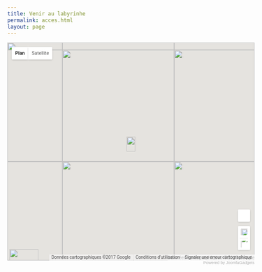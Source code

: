 ```yaml
---
title: Venir au labyrinhe
permalink: acces.html
layout: page
---
```



<div class="mdl-article" id="article">
<div class="item-page">

<script type="text/javascript">
<!--
function onload_gmap(func) {
  var oldonload = window.onload;
  if (typeof window.onload != 'function') {window.onload = func;} else {
    window.onload = function() {if (oldonload){oldonload();}func();}
  }
}
function format_gmap(map, control, maptype, show_marker, addoverview, addscale, addgoogle) {
	if (control!='') {
	    var controls = control.split('|');
	    for (i=0; i<controls.length; ++i) {eval('map.addControl(new '+controls[i]+'());');}
	}
	if (maptype!='') {eval('map.setMapType('+maptype+');');}
	if (control=='' && maptype=='') {map.setUIToDefault();}
	if (addoverview=='1') map.addControl(new GOverviewMapControl());
	if (addscale=='1') map.addControl(new GScaleControl());
	if (addgoogle=='1') map.enableGoogleBar();
}
-->
</script>

<script src="http://maps.google.com/maps?file=api&amp;v=2&amp;key=" type="text/javascript"></script>
<script type="text/javascript">
<!--
function init_gmap_gmap(id, addr, centerLatitude, centerLongitude, startZoom, description, kml, control, maptype, show_marker, addoverview, addscale, addgoogle) {
     if (addr!='') {
 		geocoder = new GClientGeocoder();
	    geocoder.getLatLng(addr, function(pt) {
	    	if (pt == null) {
         var mapdiv = document.getElementById("gmap_gmap"+id);
        mapdiv.innerHTML = '<p style="background:#ffff00">Google cannot find the address you specified: <b>'+addr+'</b><br />Please double check your address.</p><ul><li>Please make sure you enter the full address in double quotes.</li><li>For countries other than US, please do not forget to enter the country name.</li></ul><p>Click here for <a href="http://gmaps-samples.googlecode.com/svn/trunk/mapcoverage_filtered.html">full list of supported countries</a>.</p>';
    } else {
		display_gmap_gmap(id, pt.lat(), pt.lng(), startZoom, description, kml, control, maptype, show_marker, addoverview, addscale, addgoogle);
    }
	    });
	} else {
	     display_gmap_gmap(id, centerLatitude, centerLongitude, startZoom, description, kml, control, maptype, show_marker, addoverview, addscale, addgoogle);
	}
}

function display_gmap_gmap(id, centerLatitude, centerLongitude, startZoom, description, kml, control, maptype, show_marker, addoverview, addscale, addgoogle) {
    var mapdiv = document.getElementById("gmap_gmap"+id);
	if (GBrowserIsCompatible()) {
		var map = new GMap2(mapdiv);
		map.setCenter(new GLatLng(centerLatitude, centerLongitude), startZoom);
		if (kml!='') {
		    var gx = new GGeoXml(kml);
		    map.addOverlay(gx);
		} else {
			if (show_marker) {
				var marker = new GMarker(new GLatLng(centerLatitude, centerLongitude));
				if (description!='') {GEvent.addListener(marker, 'click', function() {marker.openInfoWindowHtml(description);});}
				map.addOverlay(marker);
			}
		}
		format_gmap(map, control, maptype, show_marker, addoverview, addscale, addgoogle);
	} else {
	    mapdiv.innerHTML = 'Sorry, your browser is not compatible with Google Maps.';
	}
}
-->
</script>
<p>
</p><div id="gmap_gmap0" style="width: 566px; height: 500px; position: relative; overflow: hidden;"><div style="height: 100%; width: 100%; position: absolute; top: 0px; left: 0px; background-color: rgb(229, 227, 223);"><div class="gm-style" style="position: absolute; z-index: 0; left: 0px; top: 0px; height: 100%; width: 100%; padding: 0px; border-width: 0px; margin: 0px;"><div tabindex="0" style="position: absolute; z-index: 0; left: 0px; top: 0px; height: 100%; width: 100%; padding: 0px; border-width: 0px; margin: 0px; cursor: url(&quot;http://maps.gstatic.com/mapfiles/openhand_8_8.cur&quot;) 8 8, default;"><div style="z-index: 1; position: absolute; top: 0px; left: 0px; width: 100%; transform-origin: 0px 0px 0px; transform: matrix(1, 0, 0, 1, 0, 0);"><div style="position: absolute; left: 0px; top: 0px; z-index: 100; width: 100%;"><div style="position: absolute; top: 0px; left: 0px;"></div><div style="position: absolute; left: 0px; top: 0px; z-index: 0;"><div aria-hidden="true" style="position: absolute; left: 0px; top: 0px; z-index: 1; visibility: inherit;"><div style="width: 256px; height: 256px; position: absolute; left: 126px; top: 17px;"></div><div style="width: 256px; height: 256px; position: absolute; left: -130px; top: 17px;"></div><div style="width: 256px; height: 256px; position: absolute; left: 126px; top: -239px;"></div><div style="width: 256px; height: 256px; position: absolute; left: 126px; top: 273px;"></div><div style="width: 256px; height: 256px; position: absolute; left: 382px; top: 17px;"></div><div style="width: 256px; height: 256px; position: absolute; left: -130px; top: -239px;"></div><div style="width: 256px; height: 256px; position: absolute; left: -130px; top: 273px;"></div><div style="width: 256px; height: 256px; position: absolute; left: 382px; top: -239px;"></div><div style="width: 256px; height: 256px; position: absolute; left: 382px; top: 273px;"></div></div></div></div><div style="position: absolute; left: 0px; top: 0px; z-index: 101; width: 100%;"><div style="position: absolute; top: 0px; left: 0px;"></div></div><div style="position: absolute; left: 0px; top: 0px; z-index: 102; width: 100%;"><div style="position: absolute; top: 0px; left: 0px;"></div></div><div style="position: absolute; left: 0px; top: 0px; z-index: 103; width: 100%;"><div style="position: absolute; left: 0px; top: 0px; z-index: -1;"><div aria-hidden="true" style="position: absolute; left: 0px; top: 0px; z-index: 1; visibility: inherit;"><div style="width: 256px; height: 256px; overflow: hidden; position: absolute; left: 126px; top: 17px;"></div><div style="width: 256px; height: 256px; overflow: hidden; position: absolute; left: -130px; top: 17px;"></div><div style="width: 256px; height: 256px; overflow: hidden; position: absolute; left: 126px; top: -239px;"></div><div style="width: 256px; height: 256px; overflow: hidden; position: absolute; left: 126px; top: 273px;"></div><div style="width: 256px; height: 256px; overflow: hidden; position: absolute; left: 382px; top: 17px;"></div><div style="width: 256px; height: 256px; overflow: hidden; position: absolute; left: -130px; top: -239px;"></div><div style="width: 256px; height: 256px; overflow: hidden; position: absolute; left: -130px; top: 273px;"></div><div style="width: 256px; height: 256px; overflow: hidden; position: absolute; left: 382px; top: -239px;"></div><div style="width: 256px; height: 256px; overflow: hidden; position: absolute; left: 382px; top: 273px;"></div></div></div><div style="width: 20px; height: 34px; overflow: hidden; position: absolute; left: 273px; top: 216px; z-index: 250;"><img src="//maps.gstatic.com/mapfiles/markers2/marker.png" draggable="false" style="position: absolute; left: 0px; top: 0px; width: 20px; height: 34px; user-select: none; border: 0px; padding: 0px; margin: 0px; max-width: none;"></div></div><div style="position: absolute; z-index: 0; left: 0px; top: 0px;"><div style="overflow: hidden; width: 566px; height: 500px;"><img src="http://maps.googleapis.com/maps/api/js/StaticMapService.GetMapImage?1m2&amp;1i4340610&amp;2i2873327&amp;2e1&amp;3u15&amp;4m2&amp;1u566&amp;2u500&amp;5m5&amp;1e0&amp;5sfr-FR&amp;6sus&amp;10b1&amp;12b1&amp;token=26921" style="width: 566px; height: 500px;"></div></div><div style="position: absolute; left: 0px; top: 0px; z-index: 0;"><div aria-hidden="true" style="position: absolute; left: 0px; top: 0px; z-index: 1; visibility: inherit;"><div style="position: absolute; left: 126px; top: 17px; transition: opacity 200ms ease-out;"><img src="http://maps.google.com/maps/vt?pb=!1m5!1m4!1i15!2i16956!3i11224!4i256!2m3!1e0!2sm!3i387082884!3m9!2sfr-FR!3sUS!5e18!12m1!1e68!12m3!1e37!2m1!1ssmartmaps!4e0&amp;token=106901" draggable="false" alt="" style="width: 256px; height: 256px; user-select: none; border: 0px; padding: 0px; margin: 0px; max-width: none;"></div><div style="position: absolute; left: -130px; top: 17px; transition: opacity 200ms ease-out;"><img src="http://maps.google.com/maps/vt?pb=!1m5!1m4!1i15!2i16955!3i11224!4i256!2m3!1e0!2sm!3i387082740!3m9!2sfr-FR!3sUS!5e18!12m1!1e68!12m3!1e37!2m1!1ssmartmaps!4e0&amp;token=88828" draggable="false" alt="" style="width: 256px; height: 256px; user-select: none; border: 0px; padding: 0px; margin: 0px; max-width: none;"></div><div style="position: absolute; left: 126px; top: -239px; transition: opacity 200ms ease-out;"><img src="http://maps.google.com/maps/vt?pb=!1m5!1m4!1i15!2i16956!3i11223!4i256!2m3!1e0!2sm!3i387082740!3m9!2sfr-FR!3sUS!5e18!12m1!1e68!12m3!1e37!2m1!1ssmartmaps!4e0&amp;token=13086" draggable="false" alt="" style="width: 256px; height: 256px; user-select: none; border: 0px; padding: 0px; margin: 0px; max-width: none;"></div><div style="position: absolute; left: 126px; top: 273px; transition: opacity 200ms ease-out;"><img src="http://maps.google.com/maps/vt?pb=!1m5!1m4!1i15!2i16956!3i11225!4i256!2m3!1e0!2sm!3i387082884!3m9!2sfr-FR!3sUS!5e18!12m1!1e68!12m3!1e37!2m1!1ssmartmaps!4e0&amp;token=11851" draggable="false" alt="" style="width: 256px; height: 256px; user-select: none; border: 0px; padding: 0px; margin: 0px; max-width: none;"></div><div style="position: absolute; left: 382px; top: 17px; transition: opacity 200ms ease-out;"><img src="http://maps.google.com/maps/vt?pb=!1m5!1m4!1i15!2i16957!3i11224!4i256!2m3!1e0!2sm!3i387082884!3m9!2sfr-FR!3sUS!5e18!12m1!1e68!12m3!1e37!2m1!1ssmartmaps!4e0&amp;token=67180" draggable="false" alt="" style="width: 256px; height: 256px; user-select: none; border: 0px; padding: 0px; margin: 0px; max-width: none;"></div><div style="position: absolute; left: -130px; top: -239px; transition: opacity 200ms ease-out;"><img src="http://maps.google.com/maps/vt?pb=!1m5!1m4!1i15!2i16955!3i11223!4i256!2m3!1e0!2sm!3i387082740!3m9!2sfr-FR!3sUS!5e18!12m1!1e68!12m3!1e37!2m1!1ssmartmaps!4e0&amp;token=52807" draggable="false" alt="" style="width: 256px; height: 256px; user-select: none; border: 0px; padding: 0px; margin: 0px; max-width: none;"></div><div style="position: absolute; left: -130px; top: 273px; transition: opacity 200ms ease-out;"><img src="http://maps.google.com/maps/vt?pb=!1m5!1m4!1i15!2i16955!3i11225!4i256!2m3!1e0!2sm!3i387082740!3m9!2sfr-FR!3sUS!5e18!12m1!1e68!12m3!1e37!2m1!1ssmartmaps!4e0&amp;token=124849" draggable="false" alt="" style="width: 256px; height: 256px; user-select: none; border: 0px; padding: 0px; margin: 0px; max-width: none;"></div><div style="position: absolute; left: 382px; top: -239px; transition: opacity 200ms ease-out;"><img src="http://maps.google.com/maps/vt?pb=!1m5!1m4!1i15!2i16957!3i11223!4i256!2m3!1e0!2sm!3i387082740!3m9!2sfr-FR!3sUS!5e18!12m1!1e68!12m3!1e37!2m1!1ssmartmaps!4e0&amp;token=104436" draggable="false" alt="" style="width: 256px; height: 256px; user-select: none; border: 0px; padding: 0px; margin: 0px; max-width: none;"></div><div style="position: absolute; left: 382px; top: 273px; transition: opacity 200ms ease-out;"><img src="http://maps.google.com/maps/vt?pb=!1m5!1m4!1i15!2i16957!3i11225!4i256!2m3!1e0!2sm!3i387082884!3m9!2sfr-FR!3sUS!5e18!12m1!1e68!12m3!1e37!2m1!1ssmartmaps!4e0&amp;token=103201" draggable="false" alt="" style="width: 256px; height: 256px; user-select: none; border: 0px; padding: 0px; margin: 0px; max-width: none;"></div></div></div></div><div style="z-index: 2; position: absolute; height: 100%; width: 100%; padding: 0px; border-width: 0px; margin: 0px; left: 0px; top: 0px; opacity: 0;" class="gm-style-pbc"><p class="gm-style-pbt"></p></div><div style="z-index: 3; position: absolute; height: 100%; width: 100%; padding: 0px; border-width: 0px; margin: 0px; left: 0px; top: 0px;"><div style="z-index: 1; position: absolute; height: 100%; width: 100%; padding: 0px; border-width: 0px; margin: 0px; left: 0px; top: 0px;"></div></div><div style="z-index: 4; position: absolute; top: 0px; left: 0px; width: 100%; transform-origin: 0px 0px 0px; transform: matrix(1, 0, 0, 1, 0, 0);"><div style="position: absolute; left: 0px; top: 0px; z-index: 104; width: 100%;"><div style="position: absolute; top: 0px; left: 0px;"></div></div><div style="position: absolute; left: 0px; top: 0px; z-index: 105; width: 100%;"><div style="position: absolute; top: 0px; left: 0px;"></div></div><div style="position: absolute; left: 0px; top: 0px; z-index: 106; width: 100%;"><div style="position: absolute; top: 0px; left: 0px;"></div><div class="gmnoprint" style="width: 20px; height: 34px; overflow: hidden; position: absolute; opacity: 0.01; left: 273px; top: 216px; z-index: 250;"><img src="//maps.gstatic.com/mapfiles/markers2/marker.png" draggable="false" usemap="#gmimap0" style="position: absolute; left: 0px; top: 0px; width: 20px; height: 34px; user-select: none; border: 0px; padding: 0px; margin: 0px; max-width: none;"><map name="gmimap0" id="gmimap0"><area href="javascript:void(0)" log="miw" coords="9,0,6,1,4,2,2,4,0,8,0,12,1,14,2,16,5,19,7,23,8,26,9,30,9,34,11,34,11,30,12,26,13,24,14,21,16,18,18,16,20,12,20,8,18,4,16,2,15,1,13,0" shape="poly" title="" style="cursor: pointer;"></map></div></div><div style="position: absolute; left: 0px; top: 0px; z-index: 107; width: 100%;"><div style="position: absolute; top: 0px; left: 0px;"></div></div></div></div><div style="margin-left: 5px; margin-right: 5px; z-index: 1000000; position: absolute; left: 0px; bottom: 0px;"><a target="_blank" href="https://maps.google.com/maps?ll=49.203895,6.290928&amp;z=15&amp;t=m&amp;hl=fr-FR&amp;gl=US&amp;mapclient=apiv3" title="Cliquez ici pour afficher cette zone sur Google&nbsp;Maps" style="position: static; overflow: visible; float: none; display: inline;"><div style="width: 66px; height: 26px; cursor: pointer;"><img src="http://maps.gstatic.com/mapfiles/api-3/images/google4.png" draggable="false" style="position: absolute; left: 0px; top: 0px; width: 66px; height: 26px; user-select: none; border: 0px; padding: 0px; margin: 0px;"></div></a></div><div style="background-color: white; padding: 15px 21px; border: 1px solid rgb(171, 171, 171); font-family: Roboto, Arial, sans-serif; color: rgb(34, 34, 34); box-shadow: rgba(0, 0, 0, 0.2) 0px 4px 16px; z-index: 10000002; display: none; width: 256px; height: 148px; position: absolute; left: 133px; top: 160px;"><div style="padding: 0px 0px 10px; font-size: 16px;">Données cartographiques</div><div style="font-size: 13px;">Données cartographiques ©2017 Google</div><div style="width: 13px; height: 13px; overflow: hidden; position: absolute; opacity: 0.7; right: 12px; top: 12px; z-index: 10000; cursor: pointer;"><img src="http://maps.gstatic.com/mapfiles/api-3/images/mapcnt6.png" draggable="false" style="position: absolute; left: -2px; top: -336px; width: 59px; height: 492px; user-select: none; border: 0px; padding: 0px; margin: 0px; max-width: none;"></div></div><div class="gmnoprint" style="z-index: 1000001; position: absolute; right: 278px; bottom: 0px; width: 193px;"><div draggable="false" class="gm-style-cc" style="user-select: none; height: 14px; line-height: 14px;"><div style="opacity: 0.7; width: 100%; height: 100%; position: absolute;"><div style="width: 1px;"></div><div style="background-color: rgb(245, 245, 245); width: auto; height: 100%; margin-left: 1px;"></div></div><div style="position: relative; padding-right: 6px; padding-left: 6px; font-family: Roboto, Arial, sans-serif; font-size: 10px; color: rgb(68, 68, 68); white-space: nowrap; direction: ltr; text-align: right; vertical-align: middle; display: inline-block;"><a style="color: rgb(68, 68, 68); text-decoration: none; cursor: pointer; display: none;">Données cartographiques</a><span>Données cartographiques ©2017 Google</span></div></div></div><div class="gmnoscreen" style="position: absolute; right: 0px; bottom: 0px;"><div style="font-family: Roboto, Arial, sans-serif; font-size: 11px; color: rgb(68, 68, 68); direction: ltr; text-align: right; background-color: rgb(245, 245, 245);">Données cartographiques ©2017 Google</div></div><div class="gmnoprint gm-style-cc" draggable="false" style="z-index: 1000001; user-select: none; height: 14px; line-height: 14px; position: absolute; right: 165px; bottom: 0px;"><div style="opacity: 0.7; width: 100%; height: 100%; position: absolute;"><div style="width: 1px;"></div><div style="background-color: rgb(245, 245, 245); width: auto; height: 100%; margin-left: 1px;"></div></div><div style="position: relative; padding-right: 6px; padding-left: 6px; font-family: Roboto, Arial, sans-serif; font-size: 10px; color: rgb(68, 68, 68); white-space: nowrap; direction: ltr; text-align: right; vertical-align: middle; display: inline-block;"><a href="https://www.google.com/intl/fr-FR_US/help/terms_maps.html" target="_blank" style="text-decoration: none; cursor: pointer; color: rgb(68, 68, 68);">Conditions d'utilisation</a></div></div><div style="cursor: pointer; width: 25px; height: 25px; overflow: hidden; display: none; margin: 10px 14px; position: absolute; top: 0px; right: 0px;"><img src="http://maps.gstatic.com/mapfiles/api-3/images/sv9.png" draggable="false" class="gm-fullscreen-control" style="position: absolute; left: -52px; top: -86px; width: 164px; height: 175px; user-select: none; border: 0px; padding: 0px; margin: 0px;"></div><div draggable="false" class="gm-style-cc" style="user-select: none; height: 14px; line-height: 14px; position: absolute; right: 0px; bottom: 0px;"><div style="opacity: 0.7; width: 100%; height: 100%; position: absolute;"><div style="width: 1px;"></div><div style="background-color: rgb(245, 245, 245); width: auto; height: 100%; margin-left: 1px;"></div></div><div style="position: relative; padding-right: 6px; padding-left: 6px; font-family: Roboto, Arial, sans-serif; font-size: 10px; color: rgb(68, 68, 68); white-space: nowrap; direction: ltr; text-align: right; vertical-align: middle; display: inline-block;"><a target="_new" title="Signaler à Google une erreur dans la carte routière ou les images" href="https://www.google.com/maps/@49.203895,6.290928,15z/data=!10m1!1e1!12b1?source=apiv3&amp;rapsrc=apiv3" style="font-family: Roboto, Arial, sans-serif; font-size: 10px; color: rgb(68, 68, 68); text-decoration: none; position: relative;">Signaler une erreur cartographique</a></div></div><div class="gmnoprint gm-bundled-control gm-bundled-control-on-bottom" draggable="false" controlwidth="28" controlheight="93" style="margin: 10px; user-select: none; position: absolute; bottom: 107px; right: 28px;"><div class="gmnoprint" controlwidth="28" controlheight="55" style="position: absolute; left: 0px; top: 38px;"><div draggable="false" style="user-select: none; box-shadow: rgba(0, 0, 0, 0.3) 0px 1px 4px -1px; border-radius: 2px; cursor: pointer; background-color: rgb(255, 255, 255); width: 28px; height: 55px;"><div title="Zoom avant" aria-label="Zoom avant" tabindex="0" style="position: relative; width: 28px; height: 27px; left: 0px; top: 0px;"><div style="overflow: hidden; position: absolute; width: 15px; height: 15px; left: 7px; top: 6px;"><img src="http://maps.gstatic.com/mapfiles/api-3/images/tmapctrl.png" draggable="false" style="position: absolute; left: 0px; top: 0px; user-select: none; border: 0px; padding: 0px; margin: 0px; max-width: none; width: 120px; height: 54px;"></div></div><div style="position: relative; overflow: hidden; width: 67%; height: 1px; left: 16%; background-color: rgb(230, 230, 230); top: 0px;"></div><div title="Zoom arrière" aria-label="Zoom arrière" tabindex="0" style="position: relative; width: 28px; height: 27px; left: 0px; top: 0px;"><div style="overflow: hidden; position: absolute; width: 15px; height: 15px; left: 7px; top: 6px;"><img src="http://maps.gstatic.com/mapfiles/api-3/images/tmapctrl.png" draggable="false" style="position: absolute; left: 0px; top: -15px; user-select: none; border: 0px; padding: 0px; margin: 0px; max-width: none; width: 120px; height: 54px;"></div></div></div></div><div class="gm-svpc" controlwidth="28" controlheight="28" style="background-color: rgb(255, 255, 255); box-shadow: rgba(0, 0, 0, 0.3) 0px 1px 4px -1px; border-radius: 2px; width: 28px; height: 28px; cursor: url(&quot;http://maps.gstatic.com/mapfiles/openhand_8_8.cur&quot;) 8 8, default; position: absolute; left: 0px; top: 0px;"><div style="position: absolute; left: 1px; top: 1px;"></div><div style="position: absolute; left: 1px; top: 1px;"><div aria-label="Contrôle de Pegman dans Street View" style="width: 26px; height: 26px; overflow: hidden; position: absolute; left: 0px; top: 0px;"><img src="http://maps.gstatic.com/mapfiles/api-3/images/cb_scout5.png" draggable="false" style="position: absolute; left: -147px; top: -26px; width: 215px; height: 835px; user-select: none; border: 0px; padding: 0px; margin: 0px; max-width: none;"></div><div aria-label="Pegman est au-dessus de la carte." style="width: 26px; height: 26px; overflow: hidden; position: absolute; left: 0px; top: 0px; visibility: hidden;"><img src="http://maps.gstatic.com/mapfiles/api-3/images/cb_scout5.png" draggable="false" style="position: absolute; left: -147px; top: -52px; width: 215px; height: 835px; user-select: none; border: 0px; padding: 0px; margin: 0px; max-width: none;"></div><div aria-label="Contrôle de Pegman dans Street View" style="width: 26px; height: 26px; overflow: hidden; position: absolute; left: 0px; top: 0px; visibility: hidden;"><img src="http://maps.gstatic.com/mapfiles/api-3/images/cb_scout5.png" draggable="false" style="position: absolute; left: -147px; top: -78px; width: 215px; height: 835px; user-select: none; border: 0px; padding: 0px; margin: 0px; max-width: none;"></div></div></div><div class="gmnoprint" controlwidth="28" controlheight="0" style="display: none; position: absolute;"><div title="Faire pivoter le plan à 90°" style="width: 28px; height: 28px; overflow: hidden; position: absolute; border-radius: 2px; box-shadow: rgba(0, 0, 0, 0.3) 0px 1px 4px -1px; cursor: pointer; background-color: rgb(255, 255, 255); display: none;"><img src="http://maps.gstatic.com/mapfiles/api-3/images/tmapctrl4.png" draggable="false" style="position: absolute; left: -141px; top: 6px; width: 170px; height: 54px; user-select: none; border: 0px; padding: 0px; margin: 0px; max-width: none;"></div><div class="gm-tilt" style="width: 28px; height: 28px; overflow: hidden; position: absolute; border-radius: 2px; box-shadow: rgba(0, 0, 0, 0.3) 0px 1px 4px -1px; top: 0px; cursor: pointer; background-color: rgb(255, 255, 255);"><img src="http://maps.gstatic.com/mapfiles/api-3/images/tmapctrl4.png" draggable="false" style="position: absolute; left: -141px; top: -13px; width: 170px; height: 54px; user-select: none; border: 0px; padding: 0px; margin: 0px; max-width: none;"></div></div></div><div class="gmnoprint" style="margin: 10px; z-index: 0; position: absolute; cursor: pointer; left: 0px; top: 0px;"><div class="gm-style-mtc" style="float: left;"><div draggable="false" title="Afficher un plan de ville" style="direction: ltr; overflow: hidden; text-align: center; position: relative; color: rgb(0, 0, 0); font-family: Roboto, Arial, sans-serif; user-select: none; font-size: 11px; background-color: rgb(255, 255, 255); padding: 8px; border-bottom-left-radius: 2px; border-top-left-radius: 2px; -webkit-background-clip: padding-box; background-clip: padding-box; box-shadow: rgba(0, 0, 0, 0.3) 0px 1px 4px -1px; min-width: 22px; font-weight: 500;">Plan</div></div><div class="gm-style-mtc" style="float: left;"><div draggable="false" title="Afficher les images satellite" style="direction: ltr; overflow: hidden; text-align: center; position: relative; color: rgb(86, 86, 86); font-family: Roboto, Arial, sans-serif; user-select: none; font-size: 11px; background-color: rgb(255, 255, 255); padding: 8px; border-bottom-right-radius: 2px; border-top-right-radius: 2px; -webkit-background-clip: padding-box; background-clip: padding-box; box-shadow: rgba(0, 0, 0, 0.3) 0px 1px 4px -1px; border-left: 0px; min-width: 39px;">Satellite</div><div style="background-color: white; z-index: -1; padding: 2px; border-bottom-left-radius: 2px; border-bottom-right-radius: 2px; box-shadow: rgba(0, 0, 0, 0.3) 0px 1px 4px -1px; position: absolute; right: 0px; top: 29px; text-align: left; display: none;"><div draggable="false" title="Afficher les images satellite avec le nom des rues" style="color: rgb(0, 0, 0); font-family: Roboto, Arial, sans-serif; user-select: none; font-size: 11px; background-color: rgb(255, 255, 255); padding: 6px 8px 6px 6px; direction: ltr; text-align: left; white-space: nowrap;"><span role="checkbox" style="box-sizing: border-box; position: relative; line-height: 0; font-size: 0px; margin: 0px 5px 0px 0px; display: inline-block; background-color: rgb(255, 255, 255); border: 1px solid rgb(198, 198, 198); border-radius: 1px; width: 13px; height: 13px; vertical-align: middle;"><div style="position: absolute; left: 1px; top: -2px; width: 13px; height: 11px; overflow: hidden;"><img src="http://maps.gstatic.com/mapfiles/mv/imgs8.png" draggable="false" style="position: absolute; left: -52px; top: -44px; user-select: none; border: 0px; padding: 0px; margin: 0px; max-width: none; width: 68px; height: 67px;"></div></span><label style="vertical-align: middle; cursor: pointer;">Légendes</label></div></div></div></div></div></div><div></div><div></div></div>
<div style="width: 566px;"><p align="right" style="padding:0 0 0 0;margin:0 0 0 0"><a href="http://www.kksou.com/php-gtk2/Joomla-Gadgets/googleMaps-plugin.php" style="color:#aaa;text-decoration: none;font-family:Tahoma, Arial, Helvetica, sans-serif;font-size:7pt;font-weight: normal;">Powered by JoomlaGadgets</a></p></div>
<p></p>
</div><script type="text/javascript">
<!--

function load_gmap() {init_gmap_gmap('0', '', 49.203895, 6.290928, 15, 'LABYRINTHE DE VIGY<br /><br />Tél : 06 32 25 56 90', '', '', '', 1, '1', '', '1');
}
onload_gmap(load_gmap);
window.onunload = GUnload;
-->
</script>
</div>
</div>
